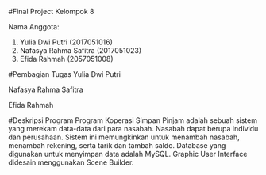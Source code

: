 #Final Project Kelompok 8

Nama Anggota:
1. Yulia Dwi Putri (2017051016)
2. Nafasya Rahma Safitra (2017051023)
3. Efida Rahmah (2057051008)

#Pembagian Tugas
Yulia Dwi Putri

Nafasya Rahma Safitra

Efida Rahmah

#Deskripsi Program
Program Koperasi Simpan Pinjam adalah sebuah sistem yang merekam data-data dari para nasabah. Nasabah dapat berupa individu dan perusahaan. Sistem ini memungkinkan untuk menambah nasabah, menambah rekening, serta tarik dan tambah saldo. Database yang digunakan untuk menyimpan data adalah MySQL. Graphic User Interface didesain menggunakan Scene Builder. 
   
